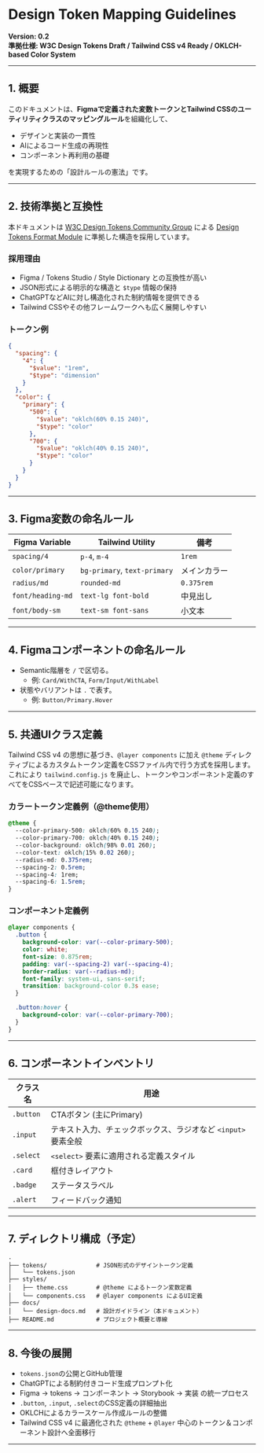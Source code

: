 # Design Token Mapping Guidelines
**Version: 0.2**  
**準拠仕様: W3C Design Tokens Draft / Tailwind CSS v4 Ready / OKLCH-based Color System**

---

## 1. 概要

このドキュメントは、**Figmaで定義された変数トークンとTailwind CSSのユーティリティクラスのマッピングルール**を組織化して、

- デザインと実装の一貫性
- AIによるコード生成の再現性
- コンポーネント再利用の基礎

を実現するための「設計ルールの憲法」です。

---

## 2. 技術準拠と互換性

本ドキュメントは [W3C Design Tokens Community Group](https://www.w3.org/community/design-tokens/) による [Design Tokens Format Module](https://tr.designtokens.org/format/) に準拠した構造を採用しています。

### 採用理由
- Figma / Tokens Studio / Style Dictionary との互換性が高い
- JSON形式による明示的な構造と `$type` 情報の保持
- ChatGPTなどAIに対し構造化された制約情報を提供できる
- Tailwind CSSやその他フレームワークへも広く展開しやすい

### トークン例
```json
{
  "spacing": {
    "4": {
      "$value": "1rem",
      "$type": "dimension"
    }
  },
  "color": {
    "primary": {
      "500": {
        "$value": "oklch(60% 0.15 240)",
        "$type": "color"
      },
      "700": {
        "$value": "oklch(40% 0.15 240)",
        "$type": "color"
      }
    }
  }
}
```

---

## 3. Figma変数の命名ルール

| Figma Variable | Tailwind Utility | 備考 |
|----------------|------------------|------|
| `spacing/4`    | `p-4`, `m-4`     | `1rem` |
| `color/primary`| `bg-primary`, `text-primary` | メインカラー |
| `radius/md`    | `rounded-md`     | `0.375rem` |
| `font/heading-md` | `text-lg font-bold` | 中見出し |
| `font/body-sm` | `text-sm font-sans` | 小文本 |

---

## 4. Figmaコンポーネントの命名ルール

- Semantic階層を `/` で区切る。
  - 例: `Card/WithCTA`, `Form/Input/WithLabel`
- 状態やバリアントは `.` で表す。
  - 例: `Button/Primary.Hover`

---

## 5. 共通UIクラス定義

Tailwind CSS v4 の思想に基づき、`@layer components` に加え `@theme` ディレクティブによるカスタムトークン定義をCSSファイル内で行う方式を採用します。これにより `tailwind.config.js` を廃止し、トークンやコンポーネント定義のすべてをCSSベースで記述可能になります。

### カラートークン定義例（@theme使用）
```css
@theme {
  --color-primary-500: oklch(60% 0.15 240);
  --color-primary-700: oklch(40% 0.15 240);
  --color-background: oklch(98% 0.01 260);
  --color-text: oklch(15% 0.02 260);
  --radius-md: 0.375rem;
  --spacing-2: 0.5rem;
  --spacing-4: 1rem;
  --spacing-6: 1.5rem;
}
```

### コンポーネント定義例
```css
@layer components {
  .button {
    background-color: var(--color-primary-500);
    color: white;
    font-size: 0.875rem;
    padding: var(--spacing-2) var(--spacing-4);
    border-radius: var(--radius-md);
    font-family: system-ui, sans-serif;
    transition: background-color 0.3s ease;
  }

  .button:hover {
    background-color: var(--color-primary-700);
  }
}
```

---

## 6. コンポーネントインベントリ

| クラス名 | 用途 |
|----------|------|
| `.button` | CTAボタン (主にPrimary) |
| `.input`  | テキスト入力、チェックボックス、ラジオなど `<input>` 要素全般 |
| `.select` | `<select>` 要素に適用される定義スタイル |
| `.card`   | 框付きレイアウト |
| `.badge`  | ステータスラベル |
| `.alert`  | フィードバック通知 |

---

## 7. ディレクトリ構成（予定）

```
.
├── tokens/              # JSON形式のデザイントークン定義
│   └── tokens.json
├── styles/
│   ├── theme.css        # @theme によるトークン変数定義
│   └── components.css   # @layer components によるUI定義
├── docs/
│   └── design-docs.md   # 設計ガイドライン（本ドキュメント）
├── README.md            # プロジェクト概要と導線
```

---

## 8. 今後の展開

- `tokens.json`の公開とGitHub管理
- ChatGPTによる制約付きコード生成プロンプト化
- Figma → tokens → コンポーネント → Storybook → 実装 の統一プロセス
- `.button`, `.input`, `.select`のCSS定義の詳細抽出
- OKLCHによるカラースケール作成ルールの整備
- Tailwind CSS v4 に最適化された `@theme` + `@layer` 中心のトークン＆コンポーネント設計へ全面移行

---



